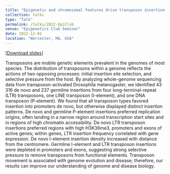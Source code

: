```yaml
---
title: "Epigenetic and chromosomal features drive transposon insertion in Drosophila melanogaster"
collection: talks
type: "Talk"
permalink: /talks/2022-EpiClub
venue: "Epigenetics Club Seminar"
date: 2022-12-01
location: "Worcester, MA, USA"
---
```


[[Download slides](/files/Talks-Slides-2022-EpiClub.pptx)]  

Transposons are mobile genetic elements prevalent in the genomes of most species. The distribution of transposons within a genome reflects the actions of two opposing processes: initial insertion site selection, and selective pressure from the host. By analyzing whole-genome sequencing data from transposon-activated Drosophila melanogaster, we identified 43 316 de novo and 237 germline insertions from four long-terminal-repeat (LTR) transposons, one LINE transposon (I-element), and one DNA transposon (P-element). We found that all transposon types favored insertion into promoters de novo, but otherwise displayed distinct insertion patterns. De novo and germline P-element insertions preferred replication origins, often landing in a narrow region around transcription start sites and in regions of high chromatin accessibility. De novo LTR transposon insertions preferred regions with high H3K36me3, promoters and exons of active genes; within genes, LTR insertion frequency correlated with gene expression. De novo I-element insertion density increased with distance from the centromere. Germline I-element and LTR transposon insertions were depleted in promoters and exons, suggesting strong selective pressure to remove transposons from functional elements. Transposon movement is associated with genome evolution and disease; therefore, our results can improve our understanding of genome and disease biology.  
